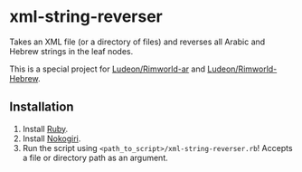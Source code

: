 # xml-string-reverser
Takes an XML file (or a directory of files) and reverses all Arabic and Hebrew strings in the leaf nodes.

This is a special project for [Ludeon/Rimworld-ar](https://github.com/Ludeon/RimWorld-ar) and [Ludeon/Rimworld-Hebrew](https://github.com/Ludeon/RimWorld-Hebrew).


## Installation
1. Install [Ruby](https://www.ruby-lang.org/en/downloads/).
2. Install [Nokogiri](https://nokogiri.org/#installation).
3. Run the script using `<path_to_script>/xml-string-reverser.rb`! Accepts a file or directory path as an argument.
